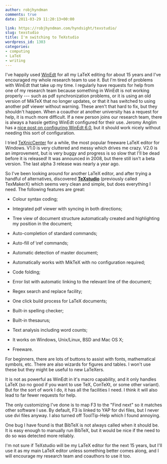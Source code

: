 ```yaml
---
author: robjhyndman
comments: true
date: 2011-03-29 11:20:13+00:00

link: https://robjhyndman.com/hyndsight/texstudio/
slug: texstudio
title: I'm switching to TeXstudio
wordpress_id: 1303
categories:
- computing
- LaTeX
- writing
---
```


I've happily used [WinEdt](http://www.winedt.com) for all my LaTeX editing for about 15 years and I've encouraged my whole research team to use it. But I'm tired of problems with WinEdt that take up my time.<!-- more --> I regularly have requests for help from one of my research team because something in WinEdt is not working properly --- such as pdf synchronization problems, or it is using an old version of MikTeX that no longer updates, or that it has switched to using another pdf viewer without warning. These aren't that hard to fix, but they shouldn't happen. When a coauthor at another university has a request for help, it is much more difficult. If a new person joins our research team, there is always a hassle getting WinEdt configured for their use. Jeromy Anglim has a [nice post on configuring WinEdt 6.0](http://jeromyanglim.blogspot.com/2010/04/winedt-60-for-latex-features.html), but it should work nicely without needing this sort of configuration.

I tried [TeXnicCenter](http://www.texniccenter.org/) for a while, the most popular freeware LaTeX editor for Windows. V1.0 is very cluttered and messy which drives me crazy. V2.0 is an improvement, but is very buggy and progress is so slow that I'll be dead before it is released! It was announced in 2008, but there still isn't a beta version. The last alpha 3 release was nearly a year ago.

So I've been looking around for another LaTeX editor, and after trying a handful of alternatives, discovered **[TeXstudio](http://texstudio.sourceforge.net/)** (previously called TexMakerX) which seems very clean and simple, but does everything I need. The following features are great:



	
  * Colour syntax coding;

	
  * Integrated pdf viewer with syncing in both directions;

	
  * Tree view of document structure automatically created and highlighting my position in the document;

	
  * Auto-completion of standard commands;

	
  * Auto-fill of \ref commands;

	
  * Automatic detection of master document;

	
  * Automatically works with MikTeX with no configuration required;

	
  * Code folding;

	
  * Error list with automatic linking to the relevant line of the document;

	
  * Regex search and replace facility;

	
  * One click build process for LaTeX documents;

	
  * Built-in spelling checker;

	
  * Built-in thesaurus;

	
  * Text analysis including word counts;

	
  * It works on Windows, Unix/Linux, BSD and Mac OS X;

	
  * Freeware.


For beginners, there are lots of buttons to assist with fonts, mathematical symbols, etc. There are also wizards for figures and tables. I won't use these but they might be useful to new LaTeXers.

It is not as powerful as WinEdt in it's macro capability, and it only handles LaTeX (so no good if you want to use TeX, ConTeXt, or some other variant). But for the sort of work I do, it has all the facilities I need. I think it will also lead to far fewer requests for help.

The only customizing I've done is to map F3 to the "Find next" so it matches other software I use. By default, F3 is linked to YAP for dvi files, but I never use dvi files anyway. I also turned off ToolTip-Help which I found annoying.

One bug I have found is that BibTeX is not always called when it should be. It is easy enough to manually run BibTeX, but it would be nice if the need to do so was detected more reliably.

I'm not sure if TeXstudio will be my LaTeX editor for the next 15 years, but I'll use it as my main LaTeX editor unless something better comes along, and I will encourage my research team and coauthors to use it too.
